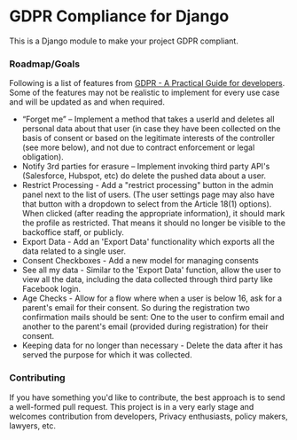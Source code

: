 # GDPR Compliance for Django
This is a Django module to make your project GDPR compliant.

 ### Roadmap/Goals

Following is a list of features from [GDPR - A Practical Guide for developers](https://techblog.bozho.net/gdpr-practical-guide-developers/). Some of the features may not be realistic to implement for every use case and will be updated as and when required.

- “Forget me” – Implement a method that takes a userId and deletes all personal data about that user (in case they have been collected on the basis of consent or based on the legitimate interests of the controller (see more below), and not due to contract enforcement or legal obligation).
- Notify 3rd parties for erasure – Implement invoking third party API's (Salesforce, Hubspot, etc) do delete the pushed data about a user.
- Restrict Processing - Add a "restrict processing" button in the admin panel next to the list of users. (The user settings page may also have that button with a dropdown to select from the Article 18(1) options). When clicked (after reading the appropriate information), it should mark the profile as restricted. That means it should no longer be visible to the backoffice staff, or publicly.
- Export Data - Add an 'Export Data' functionality which exports all the data related to a single user.
- Consent Checkboxes - Add a new model for managing consents
- See all my data - Similar to the 'Export Data' function, allow the user to view all the data, including the data collected through third party like Facebook login.
- Age Checks - Allow for a flow where when a user is below 16, ask for a parent's email for their consent. So during the registration two confirmation mails should be sent: One to the user to confirm email and another to the parent's email (provided during registration) for their consent.
- Keeping data for no longer than necessary - Delete the data after it has served the purpose for which it was collected.

### Contributing

If you have something you'd like to contribute, the best approach is to send a well-formed pull request.
This project is in a very early stage and welcomes contribution from developers, Privacy enthusiasts, policy makers, lawyers, etc.
